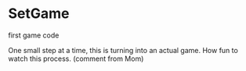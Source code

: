 SetGame
=======

first game code

One small step at a time, this is turning into an actual game.  How fun to watch this process.  (comment from Mom)
